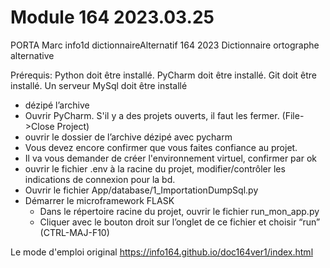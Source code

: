 # Module 164 2023.03.25

PORTA Marc info1d dictionnaireAlternatif 164 2023
Dictionnaire ortographe alternative




Prérequis:
Python doit être installé.
PyCharm doit être installé.
Git doit être installé.
Un serveur MySql doit être installé


* dézipé l’archive
* Ouvrir PyCharm. S'il y a des projets ouverts, il faut les fermer. (File->Close Project)
* ouvrir le dossier de l’archive dézipé avec pycharm
* Vous devez encore confirmer que vous faites confiance au projet.
* Il va vous demander de créer l'environnement virtuel, confirmer par ok
* ouvrir le fichier .env à la racine du projet, modifier/contrôler les indications de connexion pour la bd.
* Ouvrir le fichier App/database/1_ImportationDumpSql.py
* Démarrer le microframework FLASK
    * Dans le répertoire racine du projet, ouvrir le fichier run_mon_app.py
    * Cliquer avec le bouton droit sur l’onglet de ce fichier et choisir “run” (CTRL-MAJ-F10)



Le mode d'emploi original
https://info164.github.io/doc164ver1/index.html
